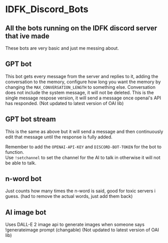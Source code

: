 # IDFK_Discord_Bots
All the bots running on the IDFK discord server that ive made  
---
These bots are very basic and just me messing about.  

## GPT bot  
This bot gets every message from the server and replies to it, adding the conversation to the memory, configure how long you want the memory by changing the `MAX_CONVERSATION_LENGTH` to something else. Conversation does not include the system message, it will not be deleted. This is the single message respose version, it will send a message once openai's API has responded. (Not updated to latest version of OAI lib)  

## GPT bot stream  
This is the same as above but it will send a message and then continuously edit that message until the response is fully added.  
  
Remember to add the `OPENAI-API-KEY` and `DISCORD-BOT-TOKEN` for the bot to function.  
Use `!setchannel` to set the channel for the AI to talk in otherwise it will not be able to talk.

## n-word bot  
Just counts how many times the n-word is said, good for toxic servers i guess. (had to remove the actual words, just add them back)  

## AI image bot  
Uses DALL-E 2 image api to generate images when someone says !generateimage prompt (changable) (Not updated to latest version of OAI lib) 
